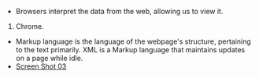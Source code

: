 - Browsers interpret the data from the web, allowing us to view it.
1. Chrome.
- Markup language is the language of the webpage's structure, pertaining to the text primarily. XML is a Markup language that maintains updates on a page while idle.
- [Screen Shot 03](images/ScreenShot03.png)
